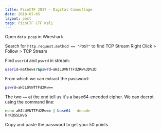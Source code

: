 ```yaml
---
title: PicoCTF 2017 - Digital Camouflage
date: 2018-07-05
layout: post
tags: PicoCTF CTF Kali
---
```


Open `data.pcap` in Wireshark

Search for `http.request.method == "POST"` to find TCP Stream
    Right Click > Follow > TCP Stream
    
Find `userid` and `pswrd` in stream:

```bash
userid=mathewsr&pswrd=aHJLUVNTTFd2Rw%3D%3D
```

From which we can extract the password:

```bash
pswrd=aHJLUVNTTFd2Rw==
```

The two `==` at the end tell us it's a base64-encoded cipher. We can decrpt using the command line:

```bash
echo aHJLUVNTTFd2Rw== | base64 --decode
hrKQSSLWvG
```

Copy and paste the password to get your 50 points